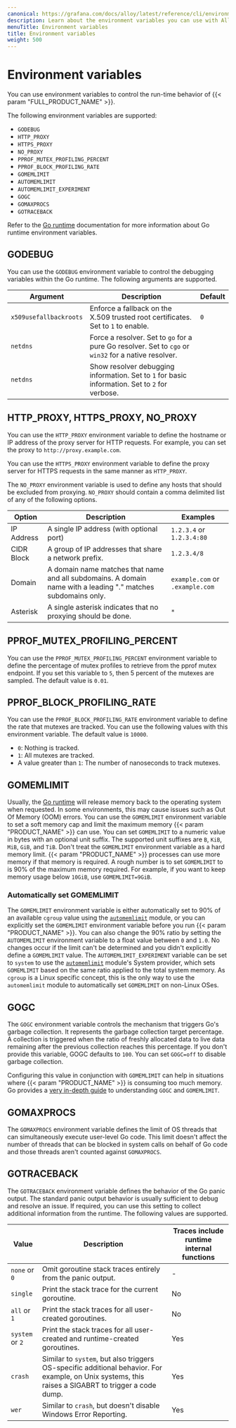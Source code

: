 ```yaml
---
canonical: https://grafana.com/docs/alloy/latest/reference/cli/environment-variables/
description: Learn about the environment variables you can use with Alloy
menuTitle: Environment variables
title: Environment variables
weight: 500
---
```


# Environment variables

You can use environment variables to control the run-time behavior of {{< param "FULL_PRODUCT_NAME" >}}.

The following environment variables are supported:

- `GODEBUG`
- `HTTP_PROXY`
- `HTTPS_PROXY`
- `NO_PROXY`
- `PPROF_MUTEX_PROFILING_PERCENT`
- `PPROF_BLOCK_PROFILING_RATE`
- `GOMEMLIMIT`
- `AUTOMEMLIMIT`
- `AUTOMEMLIMIT_EXPERIMENT`
- `GOGC`
- `GOMAXPROCS`
- `GOTRACEBACK`

Refer to the [Go runtime][runtime] documentation for more information about Go runtime environment variables.

## GODEBUG

You can use the `GODEBUG` environment variable to control the debugging variables within the Go runtime. The following arguments are supported.

| Argument               | Description                                                                                          | Default |
| ---------------------- | ---------------------------------------------------------------------------------------------------- | ------- |
| `x509usefallbackroots` | Enforce a fallback on the X.509 trusted root certificates. Set to `1` to enable.                     | `0`     |
| `netdns`               | Force a resolver. Set to `go` for a pure Go resolver. Set to `cgo` or `win32` for a native resolver. |
| `netdns`               | Show resolver debugging information. Set to `1` for basic information. Set to `2` for verbose.       |

## HTTP_PROXY, HTTPS_PROXY, NO_PROXY

You can use the `HTTP_PROXY` environment variable to define the hostname or IP address of the proxy server for HTTP requests. For example, you can set the proxy to `http://proxy.example.com`.

You can use the `HTTPS_PROXY` environment variable to define the proxy server for HTTPS requests in the same manner as `HTTP_PROXY`.

The `NO_PROXY` environment variable is used to define any hosts that should be excluded from proxying. `NO_PROXY` should contain a comma delimited list of any of the following options.

| Option     | Description                                                                                                   | Examples                        |
| ---------- | ------------------------------------------------------------------------------------------------------------- | ------------------------------- |
| IP Address | A single IP address (with optional port)                                                                      | `1.2.3.4` or `1.2.3.4:80`       |
| CIDR Block | A group of IP addresses that share a network prefix.                                                          | `1.2.3.4/8`                     |
| Domain     | A domain name matches that name and all subdomains. A domain name with a leading "." matches subdomains only. | `example.com` or `.example.com` |
| Asterisk   | A single asterisk indicates that no proxying should be done.                                                  | `*`                             |

## PPROF_MUTEX_PROFILING_PERCENT

You can use the `PPROF_MUTEX_PROFILING_PERCENT` environment variable to define the percentage of mutex profiles to retrieve from the pprof mutex endpoint. If you set this variable to `5`, then 5 percent of the mutexes are sampled. The default value is `0.01`.

## PPROF_BLOCK_PROFILING_RATE

You can use the `PPROF_BLOCK_PROFILING_RATE` environment variable to define the rate that mutexes are tracked. You can use the following values with this environment variable. The default value is `10000`.

- `0`: Nothing is tracked.
- `1`: All mutexes are tracked.
- A value greater than `1`: The number of nanoseconds to track mutexes.

## GOMEMLIMIT

Usually, the [Go runtime][runtime] will release memory back to the operating system when requested.
In some environments, this may cause issues such as Out Of Memory (OOM) errors.
You can use the `GOMEMLIMIT` environment variable to set a soft memory cap and limit the maximum memory {{< param "PRODUCT_NAME" >}} can use.
You can set `GOMEMLIMIT` to a numeric value in bytes with an optional unit suffix.
The supported unit suffixes are `B`, `KiB`, `MiB`, `GiB`, and `TiB`.
Don't treat the `GOMEMLIMIT` environment variable as a hard memory limit.
{{< param "PRODUCT_NAME" >}} processes can use more memory if that memory is required.
A rough number is to set `GOMEMLIMIT` to is 90% of the maximum memory required.
For example, if you want to keep memory usage below `10GiB`, use `GOMEMLIMIT=9GiB`.

### Automatically set GOMEMLIMIT

The `GOMEMLIMIT` environment variable is either automatically set to 90% of an available `cgroup` value using the [`automemlimit`][automemlimit] module, or you can explicitly set the `GOMEMLIMIT` environment variable before you run {{< param "PRODUCT_NAME" >}}.
You can also change the 90% ratio by setting the `AUTOMEMLIMIT` environment variable to a float value between `0` and `1.0`.
No changes occur if the limit can't be determined and you didn't explicitly define a `GOMEMLIMIT` value.
The `AUTOMEMLIMIT_EXPERIMENT` variable can be set to `system` to use the [`automemlimit`][automemlimit] module's System provider, which sets `GOMEMLIMIT` based on the same ratio applied to the total system memory. As `cgroup` is a Linux specific concept, this is the only way to use the `automemlimit` module to automatically set `GOMEMLIMIT` on non-Linux OSes.

## GOGC

The `GOGC` environment variable controls the mechanism that triggers Go's garbage collection.
It represents the garbage collection target percentage.
A collection is triggered when the ratio of freshly allocated data to live data remaining after the previous collection reaches this percentage.
If you don't provide this variable, GOGC defaults to `100`.
You can set `GOGC=off` to disable garbage collection.

Configuring this value in conjunction with `GOMEMLIMIT` can help in situations where {{< param "PRODUCT_NAME" >}} is consuming too much memory.
Go provides a [very in-depth guide][gc_guide] to understanding `GOGC` and `GOMEMLIMIT`.

## GOMAXPROCS

The `GOMAXPROCS` environment variable defines the limit of OS threads that can simultaneously execute user-level Go code.
This limit doesn't affect the number of threads that can be blocked in system calls on behalf of Go code and those threads aren't counted against `GOMAXPROCS`.

## GOTRACEBACK

The `GOTRACEBACK` environment variable defines the behavior of the Go panic output.
The standard panic output behavior is usually sufficient to debug and resolve an issue.
If required, you can use this setting to collect additional information from the runtime.
The following values are supported.

| Value           | Description                                                                                                                                         | Traces include runtime internal functions |
| --------------- | --------------------------------------------------------------------------------------------------------------------------------------------------- | ----------------------------------------- |
| `none` or `0`   | Omit goroutine stack traces entirely from the panic output.                                                                                         | -                                         |
| `single`        | Print the stack trace for the current goroutine.                                                                                                    | No                                        |
| `all` or `1`    | Print the stack traces for all user-created goroutines.                                                                                             | No                                        |
| `system` or `2` | Print the stack traces for all user-created and runtime-created goroutines.                                                                         | Yes                                       |
| `crash`         | Similar to `system`, but also triggers OS-specific additional behavior. For example, on Unix systems, this raises a SIGABRT to trigger a code dump. | Yes                                       |
| `wer`           | Similar to `crash`, but doesn't disable Windows Error Reporting.                                                                                    | Yes                                       |

[runtime]: https://pkg.go.dev/runtime
[automemlimit]: https://github.com/KimMachineGun/automemlimit
[gc_guide]: https://tip.golang.org/doc/gc-guide#GOGC
